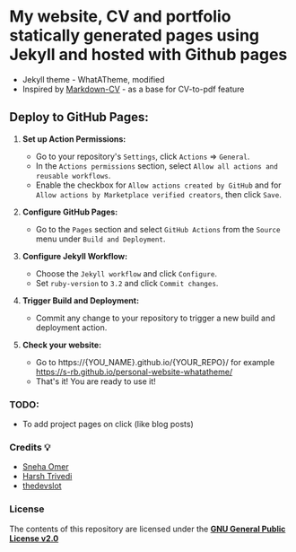 # My website, CV and portfolio statically generated pages using Jekyll and hosted with Github pages
- Jekyll theme - WhatATheme, modified
- Inspired by [Markdown-CV](https://github.com/elipapa/markdown-cv) - as a base for CV-to-pdf feature

## Deploy to GitHub Pages:
1. **Set up Action Permissions:**
    - Go to your repository's `Settings`, click `Actions` => `General`.
    - In the `Actions permissions` section, select `Allow all actions and reusable workflows`.
    - Enable the checkbox for `Allow actions created by GitHub` and for `Allow actions by Marketplace verified creators`, then click `Save`.

2. **Configure GitHub Pages:**
    - Go to the `Pages` section and select `GitHub Actions` from the `Source` menu under `Build and Deployment`.

3. **Configure Jekyll Workflow:**
    - Choose the `Jekyll workflow` and click `Configure`.
    - Set `ruby-version` to `3.2` and click `Commit changes`.

4. **Trigger Build and Deployment:**
    - Commit any change to your repository to trigger a new build and deployment action.
   
5. **Check your website:**
    - Go to https://{YOU_NAME}.github.io/{YOUR_REPO}/ for example https://s-rb.github.io/personal-website-whatatheme/
    - That's it! You are ready to use it!

### TODO:
- To add project pages on click (like blog posts)

### Credits :bulb:
* [Sneha Omer](http://sassyecoder.github.io/)
* [Harsh Trivedi](http://harsh98trivedi.github.io/)
* [thedevslot](https://github.com/thedevslot/WhatATheme)


### License
The contents of this repository are licensed under the [**GNU General Public License v2.0**](LICENSE)

